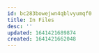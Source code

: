 ```yaml
---
id: bc283bowejwn4qblvyumqf0
title: In Files
desc: ''
updated: 1641421689874
created: 1641421662048
---
```



